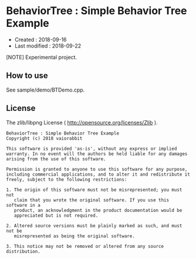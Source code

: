 <!-- -*- mode:markdown; coding:utf-8; -*- -->

# BehaviorTree : Simple Behavior Tree Example #

*   Created       : 2018-09-16
*   Last modified : 2018-09-22

[NOTE] Experimental project.

## How to use ##

See sample/demo/BTDemo.cpp.

## License ##

The zlib/libpng License ( http://opensource.org/licenses/Zlib ).

    BehaviorTree : Simple Behavior Tree Example
    Copyright (c) 2018 vaiorabbit

    This software is provided 'as-is', without any express or implied
    warranty. In no event will the authors be held liable for any damages
    arising from the use of this software.

    Permission is granted to anyone to use this software for any purpose,
    including commercial applications, and to alter it and redistribute it
    freely, subject to the following restrictions:

    1. The origin of this software must not be misrepresented; you must not
       claim that you wrote the original software. If you use this software in a
       product, an acknowledgment in the product documentation would be
       appreciated but is not required.

    2. Altered source versions must be plainly marked as such, and must not be
       misrepresented as being the original software.

    3. This notice may not be removed or altered from any source distribution.
